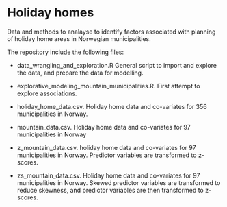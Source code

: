 # Holiday homes
Data and methods to analayse to identify factors associated with planning of holiday home areas in Norwegian municipalities. 

The repository include the following files: 

- data_wrangling_and_exploration.R General script to import and explore the data, and prepare the data for modelling. 

- explorative_modeling_mountain_municipalities.R. First attempt to explore associations.

- holiday_home_data.csv. Holiday home data and co-variates for 356 municipalities in Norway.

- mountain_data.csv. Holiday home data and co-variates for 97 municipalities in Norway

- z_mountain_data.csv. holiday home data and co-variates for 97 municipalities in Norway. Predictor variables are transformed to z-scores.

- zs_mountain_data.csv. Holiday home data and co-variates for 97 municipalities in Norway. Skewed predictor variables are transformed to reduce skewness, and predictor variables are then transformed to z-scores.
